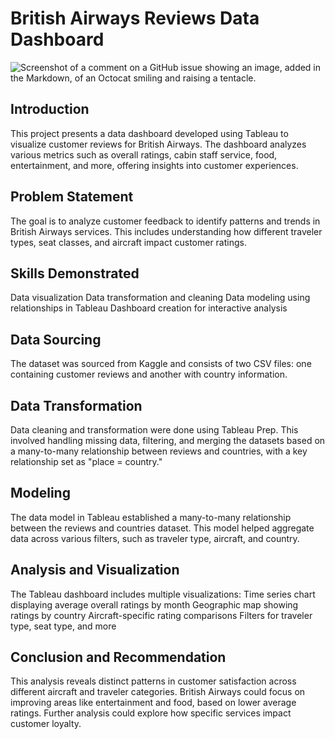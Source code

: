 # British Airways Reviews Data Dashboard
![Screenshot of a comment on a GitHub issue showing an image, added in the Markdown, of an Octocat smiling and raising a tentacle.](/assets/images/electrocat.png)

## Introduction
This project presents a data dashboard developed using Tableau to visualize customer reviews for British Airways. The dashboard analyzes various metrics such as overall ratings, cabin staff service, food, entertainment, and more, offering insights into customer experiences.

## Problem Statement
The goal is to analyze customer feedback to identify patterns and trends in British Airways services. This includes understanding how different traveler types, seat classes, and aircraft impact customer ratings.

## Skills Demonstrated
Data visualization
Data transformation and cleaning
Data modeling using relationships in Tableau
Dashboard creation for interactive analysis

## Data Sourcing
The dataset was sourced from Kaggle and consists of two CSV files: one containing customer reviews and another with country information.

## Data Transformation
Data cleaning and transformation were done using Tableau Prep. This involved handling missing data, filtering, and merging the datasets based on a many-to-many relationship between reviews and countries, with a key relationship set as "place = country."

## Modeling
The data model in Tableau established a many-to-many relationship between the reviews and countries dataset. This model helped aggregate data across various filters, such as traveler type, aircraft, and country.

## Analysis and Visualization
The Tableau dashboard includes multiple visualizations:
Time series chart displaying average overall ratings by month
Geographic map showing ratings by country
Aircraft-specific rating comparisons
Filters for traveler type, seat type, and more

## Conclusion and Recommendation
This analysis reveals distinct patterns in customer satisfaction across different aircraft and traveler categories. British Airways could focus on improving areas like entertainment and food, based on lower average ratings. Further analysis could explore how specific services impact customer loyalty.
